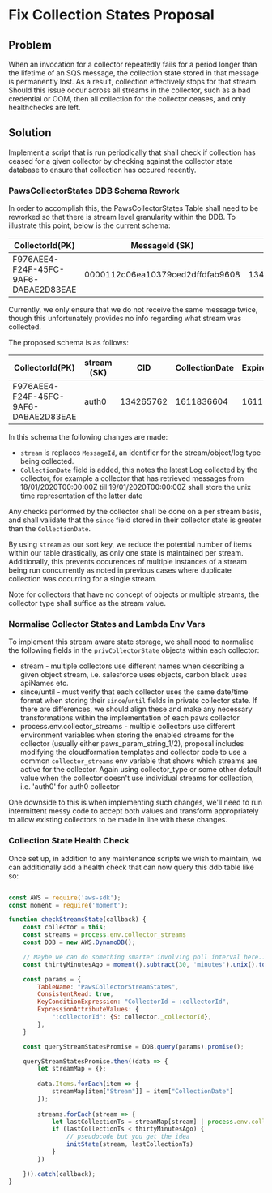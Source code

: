 # Fix Collection States Proposal

## Problem

When an invocation for a collector repeatedly fails for a period longer than the lifetime of an SQS message, 
the collection state stored in that message is permanently lost. As a result, collection effectively stops 
for that stream. Should this issue occur across all streams in the collector, such as a bad credential or OOM,
then all collection for the collector ceases, and only healthchecks are left. 

## Solution

Implement a script that is run periodically that shall check if collection has ceased for a given collector by 
checking against the collector state database to ensure that collection has occured recently.

### PawsCollectorStates DDB Schema Rework

In order to accomplish this, the PawsCollectorStates Table shall need to be reworked so that there is 
stream level granularity within the DDB. To illustrate this point, below is the current schema:

| CollectorId(PK) | MessageId (SK) | CID | ExpireDate(TTL) | Status | Updated |
| ----------- | ----------- | ----------- | ----------- | ----------- | ----------- |
|  F976AEE4-F24F-45FC-9AF6-DABAE2D83EAE | 0000112c06ea10379ced2dffdfab9608 | 134265762 | 1611836604 | COMPLETE | 1610627006 | 

Currently, we only ensure that we do not receive the same message twice, though this unfortunately provides
no info regarding what stream was collected. 

The proposed schema is as follows:

| CollectorId(PK) | stream (SK) | CID | CollectionDate | ExpireDate(TTL) | Status | Updated |
| ----------- | ----------- | ----------- | ----------- | ----------- | ----------- | ----------- |
|  F976AEE4-F24F-45FC-9AF6-DABAE2D83EAE | auth0 | 134265762 | 1611836604 | 1611836604 | 1610627006 | 

In this schema the following changes are made: 

 - `stream` is replaces `MessageId`, an identifier for the stream/object/log type being collected.
 - `CollectionDate` field is added, this notes the latest Log collected by the collector, for example
a collector that has retrieved messages from 18/01/2020T00:00:00Z till 19/01/2020T00:00:00Z shall store the
unix time representation of the latter date
 
Any checks performed by the collector shall be done on a per stream basis, and shall validate that the 
`since` field stored in their collector state is greater than the `CollectionDate`.

By using `stream` as our sort key, we reduce the potential number of items within our table drastically, as only 
one state is maintained per stream. Additionally, this prevents occurences of multiple instances of a stream being 
run concurrently as noted in previous cases where duplicate collection was occurring for a single stream.

Note for collectors that have no concept of objects or multiple streams, the collector type shall suffice as the stream value.

### Normalise Collector States and Lambda Env Vars

To implement this stream aware state storage, we shall need to normalise the following fields in the `privCollectorState` objects
within each collector:

- stream - multiple collectors use different names when describing a given object stream, i.e. salesforce uses objects, carbon black uses apiNames etc.
- since/until - must verify that each collector uses the same date/time format when storing their `since`/`until` fields in private collector state. If 
there are differences, we should align these and make any necessary transformations within the implementation of each paws collector
- process.env.collector_streams - multiple collectors use different environment variables when storing the enabled streams for the collector (usually either paws_param_string_1/2), 
proposal includes modifying the cloudformation templates and collector code to use a common `collector_streams` env variable that shows which streams are active for the collector. 
Again using collector_type or some other default value when the collector doesn't use individual streams for collection, i.e. 'auth0'  for auth0 collector

One downside to this is when implementing such changes, we'll need to run intermittent messy code to accept both values and transform appropriately to allow existing collectors
to be made in line with these changes. 

### Collection State Health Check

Once set up, in addition to any maintenance scripts we wish to maintain, we can additionally add a health check that can now query this ddb table like so:

```javascript

const AWS = require('aws-sdk');
const moment = require('moment');

function checkStreamsState(callback) {
    const collector = this;
    const streams = process.env.collector_streams
    const DDB = new AWS.DynamoDB();

    // Maybe we can do something smarter involving poll interval here...
    const thirtyMinutesAgo = moment().subtract(30, 'minutes').unix().toString();

    const params = {
        TableName: "PawsCollectorStreamStates",
        ConsistentRead: true,
        KeyConditionExpression: "CollectorId = :collectorId",
        ExpressionAttributeValues: {
            ":collectorId": {S: collector._collectorId},
        },
    }

    const queryStreamStatesPromise = DDB.query(params).promise();

    queryStreamStatesPromise.then((data => {
        let streamMap = {};
        
        data.Items.forEach(item => {
            streamMap[item["Stream"]] = item["CollectionDate"]
        });
        
        streams.forEach(stream => {
            let lastCollectionTs = streamMap[stream] | process.env.collection_start_ts;
            if (lastCollectionTs < thirtyMinutesAgo) {
                // pseudocode but you get the idea
                initState(stream, lastCollectionTs)
            }
        })

    })).catch(callback);
}

``` 

